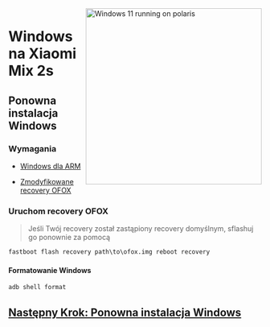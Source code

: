 <img align="right" src="https://github.com/n00b69/woa-polaris/blob/main/polaris.png" width="350" alt="Windows 11 running on polaris">

# Windows na Xiaomi Mix 2s

## Ponowna instalacja Windows

### Wymagania
- [Windows dla ARM](https://worproject.com/esd)
  
- [Zmodyfikowane recovery OFOX](https://github.com/n00b69/woa-polaris/releases/download/Files/ofox.img)

### Uruchom recovery OFOX
> Jeśli Twój recovery został zastąpiony recovery domyślnym, sflashuj go ponownie za pomocą
```cmd
fastboot flash recovery path\to\ofox.img reboot recovery
```

#### Formatowanie Windows
```cmd
adb shell format
```

## [Następny Krok: Ponowna instalacja Windows](3-install.md)















